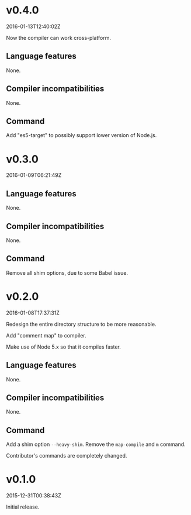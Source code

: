 v0.4.0
======

2016-01-13T12:40:02Z

Now the compiler can work cross-platform.

Language features
-----------------

None.

Compiler incompatibilities
--------------------------

None.

Command
-------

Add "es5-target" to possibly support lower version of Node.js.

v0.3.0
======

2016-01-09T06:21:49Z

Language features
-----------------

None.

Compiler incompatibilities
--------------------------

None.

Command
-------

Remove all shim options, due to some Babel issue.

v0.2.0
======

2016-01-08T17:37:31Z

Redesign the entire directory structure to be more reasonable.

Add "comment map" to compiler.

Make use of Node 5.x so that it compiles faster.

Language features
-----------------

None.

Compiler incompatibilities
--------------------------

None.

Command
-------

Add a shim option `--heavy-shim`. Remove the `map-compile` and `m` command.

Contributor's commands are completely changed.

v0.1.0
======

2015-12-31T00:38:43Z

Initial release.
